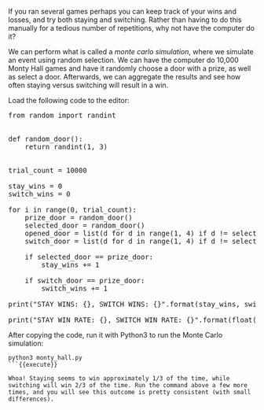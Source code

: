 If you ran several games perhaps you can keep track of your wins and losses, and try both staying and switching. Rather than having to do this manually for a tedious number of repetitions, why not have the computer do it? 

We can perform what is called a *monte carlo simulation*, where we simulate an event using random selection. We can have the computer do 10,000 Monty Hall games and have it randomly choose a door with a prize, as well as select a door. Afterwards, we can aggregate the results and see how often staying versus switching will result in a win. 


Load the following code to the editor: 

<pre class="file" data-filename="monty_hall.py" data-target="replace">
from random import randint


def random_door():
    return randint(1, 3)


trial_count = 10000

stay_wins = 0
switch_wins = 0

for i in range(0, trial_count):
    prize_door = random_door()
    selected_door = random_door()
    opened_door = list(d for d in range(1, 4) if d != selected_door and d != prize_door)[0]
    switch_door = list(d for d in range(1, 4) if d != selected_door and d != opened_door)[0]

    if selected_door == prize_door:
        stay_wins += 1

    if switch_door == prize_door:
        switch_wins += 1

print("STAY WINS: {}, SWITCH WINS: {}".format(stay_wins, switch_wins))

print("STAY WIN RATE: {}, SWITCH WIN RATE: {}".format(float(stay_wins)/float(trial_count), float(switch_wins)/float(trial_count)))
</pre>

After copying the code, run it with Python3 to run the Monte Carlo simulation: 

```
python3 monty_hall.py
```{{execute}}

Whoa! Staying seems to win approximately 1/3 of the time, while switching will win 2/3 of the time. Run the command above a few more times, and you will see this outcome is pretty consistent (with small differences). 
